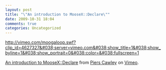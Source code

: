 ```yaml
---
layout: post
title: "\"An introduction to MooseX::Declare\""
date: 2009-10-31 18:04
comments: true
categories: Uncategorized
---
```

<a href="http://vimeo.com/moogaloop.swf?clip_id=4627327&#038;server=vimeo.com&#038;show_title=1&#038;show_byline=1&#038;show_portrait=0&#038;color=&#038;fullscreen=1">http://vimeo.com/moogaloop.swf?clip_id=4627327&#038;server=vimeo.com&#038;show_title=1&#038;show_byline=1&#038;show_portrait=0&#038;color=&#038;fullscreen=1</a><p><a href="http://vimeo.com/4627327">An introduction to MooseX::Declare</a> from <a href="http://vimeo.com/user1158507">Piers Cawley</a> on <a href="http://vimeo.com">Vimeo</a>.</p>
